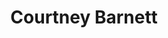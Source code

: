 ---
title: Courtney Barnett
description: 
is-featured:
image: "/uploads/courtney-barnett.jpg"
feature-image:
website: https://www.google.com/
facebook: https://www.facebook.com/
twitter: https://twitter.com/
instagram: https://www.instagram.com/
spotify: https://open.spotify.com/
soundcloud: https://soundcloud.com/
apple: https://itunes.apple.com/us/
---
